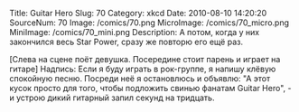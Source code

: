 Title: Guitar Hero 
Slug: 70 
Category: xkcd 
Date: 2010-08-10 14:20:20 
SourceNum: 70 
Image: /comics/70.png 
MicroImage: /comics/70_micro.png 
MiniImage: /comics/70_mini.png 
Description: А потом, когда у них закончился весь Star Power, сразу же повторю его ещё раз. 

[Слева на сцене поёт девушка. Посередине стоит парень и играет на гитаре]
Надпись: Если я буду играть в рок-группе, я напишу клёвую спокойную песню. Посреди неё я остановлюсь и объявлю: "А этот кусок просто для того, чтобы подложить свинью фанатам Guitar Hero", - и устрою дикий гитарный запил секунд на тридцать.